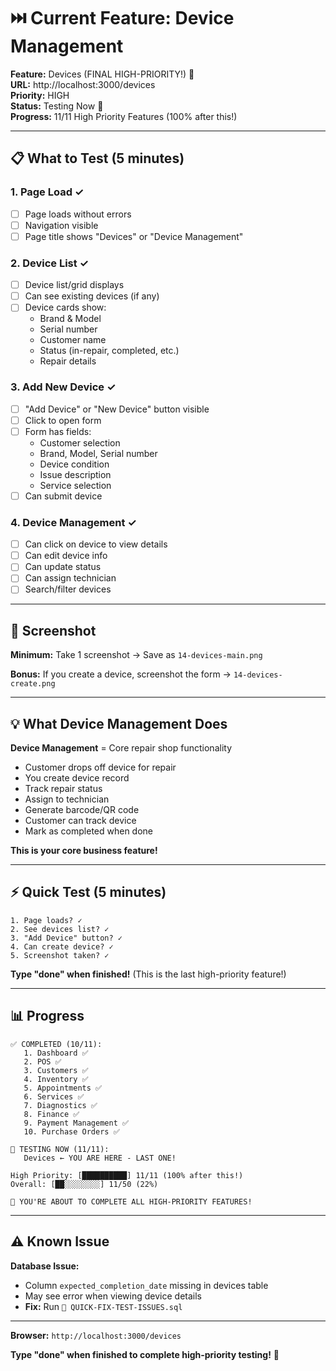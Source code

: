 # ⏭️ Current Feature: Device Management

**Feature:** Devices (FINAL HIGH-PRIORITY!) 🎉  
**URL:** http://localhost:3000/devices  
**Priority:** HIGH  
**Status:** Testing Now 🧪  
**Progress:** 11/11 High Priority Features (100% after this!)

---

## 📋 What to Test (5 minutes)

### 1. Page Load ✓
- [ ] Page loads without errors
- [ ] Navigation visible
- [ ] Page title shows "Devices" or "Device Management"

### 2. Device List ✓
- [ ] Device list/grid displays
- [ ] Can see existing devices (if any)
- [ ] Device cards show:
  - Brand & Model
  - Serial number
  - Customer name
  - Status (in-repair, completed, etc.)
  - Repair details

### 3. Add New Device ✓
- [ ] "Add Device" or "New Device" button visible
- [ ] Click to open form
- [ ] Form has fields:
  - Customer selection
  - Brand, Model, Serial number
  - Device condition
  - Issue description
  - Service selection
- [ ] Can submit device

### 4. Device Management ✓
- [ ] Can click on device to view details
- [ ] Can edit device info
- [ ] Can update status
- [ ] Can assign technician
- [ ] Search/filter devices

---

## 📸 Screenshot

**Minimum:** Take 1 screenshot → Save as `14-devices-main.png`

**Bonus:** If you create a device, screenshot the form → `14-devices-create.png`

---

## 💡 What Device Management Does

**Device Management** = Core repair shop functionality
- Customer drops off device for repair
- You create device record
- Track repair status
- Assign to technician
- Generate barcode/QR code
- Customer can track device
- Mark as completed when done

**This is your core business feature!**

---

## ⚡ Quick Test (5 minutes)

```
1. Page loads? ✓
2. See devices list? ✓
3. "Add Device" button? ✓
4. Can create device? ✓
5. Screenshot taken? ✓
```

**Type "done" when finished!** (This is the last high-priority feature!)

---

## 📊 Progress

```
✅ COMPLETED (10/11):
   1. Dashboard ✅
   2. POS ✅
   3. Customers ✅
   4. Inventory ✅
   5. Appointments ✅
   6. Services ✅
   7. Diagnostics ✅
   8. Finance ✅
   9. Payment Management ✅
   10. Purchase Orders ✅

🧪 TESTING NOW (11/11):
   Devices ← YOU ARE HERE - LAST ONE!

High Priority: [██████████] 11/11 (100% after this!)
Overall: [██░░░░░░░░] 11/50 (22%)

🎊 YOU'RE ABOUT TO COMPLETE ALL HIGH-PRIORITY FEATURES!
```

---

## ⚠️ Known Issue

**Database Issue:**
- Column `expected_completion_date` missing in devices table
- May see error when viewing device details
- **Fix:** Run `🔧 QUICK-FIX-TEST-ISSUES.sql`

---

**Browser:** `http://localhost:3000/devices`

**Type "done" when finished to complete high-priority testing!** 🏁
